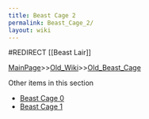 ```yaml
---
title: Beast Cage 2
permalink: Beast_Cage_2/
layout: wiki
---
```

#REDIRECT [[Beast Lair]]

[MainPage](/keeperrl_wiki/ "wikilink")>>[Old_Wiki](/keeperrl_wiki/Old_Wiki "wikilink")>>[Old_Beast_Cage](/keeperrl_wiki/Old_Beast_Cage "wikilink")

Other items in this section
-    [Beast Cage 0](/keeperrl_wiki/Beast_Cage_0 "wikilink")
-    [Beast Cage 1](/keeperrl_wiki/Beast_Cage_1 "wikilink")
